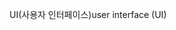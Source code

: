<span data-ttu-id="dd2ff-101">UI(사용자 인터페이스)</span><span class="sxs-lookup"><span data-stu-id="dd2ff-101">user interface (UI)</span></span>